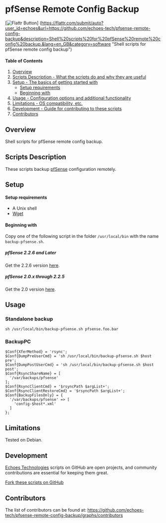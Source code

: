 # pfSense Remote Config Backup

[![Flattr Button](https://api.flattr.com/button/flattr-badge-large.png "Flattr This!")]
(https://flattr.com/submit/auto?user_id=echoes&url=https://github.com/echoes-tech/pfsense-remote-config-backup&description=Shell%20scripts%20for%20pfSense%20remote%20config%20backup.&lang=en_GB&category=software "Shell scripts for pfSense remote config backup")

#### Table of Contents

1. [Overview](#overview)
2. [Scripts Description - What the scripts do and why they are useful](#scripts-description)
3. [Setup - The basics of getting started with](#setup)
    * [Setup requirements](#setup-requirements)
    * [Beginning with](#beginning-with)
4. [Usage - Configuration options and additional functionality](#usage)
5. [Limitations - OS compatibility, etc.](#limitations)
6. [Development - Guide for contributing to these scripts](#development)
7. [Contributors](#contributors)

## Overview

Shell scripts for pfSense remote config backup.

## Scripts Description

These scripts backup [pfSense](https://pfsense.org/) configuration remotely.

## Setup

#### Setup requirements

* A Unix shell
* [Wget](https://www.gnu.org/software/wget/)

#### Beginning with

Copy one of the following script in the folder `/usr/local/bin` with the name `backup-pfsense.sh`.

##### pfSense 2.2.6 and Later

Get the 2.2.6 version [here](https://raw.githubusercontent.com/echoes-tech/pfsense-remote-config-backup/master/backup-pfsense-2.2.6.sh).

##### pfSense 2.0.x through 2.2.5

Get the 2.0 version [here](https://raw.githubusercontent.com/echoes-tech/pfsense-remote-config-backup/master/backup-pfsense-2.0.sh).

## Usage

### Standalone backup 

```shell
sh /usr/local/bin/backup-pfsense.sh pfsense.foo.bar
```

### BackupPC

```shell
$Conf{XferMethod} = 'rsync';
$Conf{DumpPreUserCmd} = 'sh /usr/local/bin/backup-pfsense.sh $host pre';
$Conf{DumpPostUserCmd} = 'sh /usr/local/bin/backup-pfsense.sh $host post';
$Conf{RsyncShareName} = [
  '/var/backups/pfsense'
];
$Conf{RsyncClientCmd} = '$rsyncPath $argList+';
$Conf{RsyncClientRestoreCmd} = '$rsyncPath $argList+';
$Conf{BackupFilesOnly} = {
  '/var/backups/pfsense' => [
    'config-$host*.xml'
  ]
};
```

## Limitations

Tested on Debian.

## Development

[Echoes Technologies](https://echoes.fr) scripts on GitHub are open projects, and community contributions are essential for keeping them great.

[Fork these scripts on GitHub](https://github.com/echoes-tech/pfsense-remote-config-backup/fork)

## Contributors

The list of contributors can be found at: https://github.com/echoes-tech/pfsense-remote-config-backup/graphs/contributors
